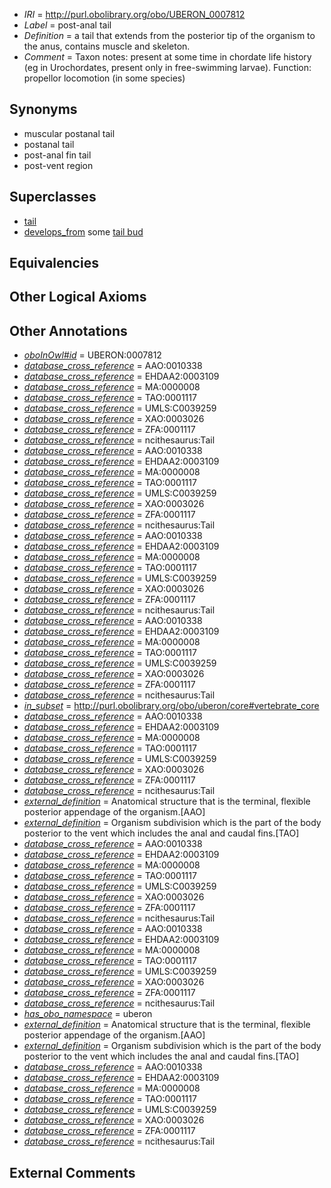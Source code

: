  * *IRI* = http://purl.obolibrary.org/obo/UBERON_0007812
 * *Label* = post-anal tail
 * *Definition* = a tail that extends from the posterior tip of the organism to the anus, contains muscle and skeleton.
 * *Comment* = Taxon notes: present at some time in chordate life history (eg in Urochordates, present only in free-swimming larvae). Function: propellor locomotion (in some species)

## Synonyms

 * muscular postanal tail
 * postanal tail
 * post-anal fin tail
 * post-vent region

## Superclasses

 * [tail](../../UBERON/15/UBERON_0002415.md)
 * [develops_from](../../RO/02/RO_0002202.md) some [tail bud](../../UBERON/33/UBERON_0002533.md)

## Equivalencies


## Other Logical Axioms


## Other Annotations

 * *[oboInOwl#id](../../id/oboInOwl#id.md)* = UBERON:0007812
 * *[database_cross_reference](../../ef/oboInOwl#hasDbXref.md)* = AAO:0010338
 * *[database_cross_reference](../../ef/oboInOwl#hasDbXref.md)* = EHDAA2:0003109
 * *[database_cross_reference](../../ef/oboInOwl#hasDbXref.md)* = MA:0000008
 * *[database_cross_reference](../../ef/oboInOwl#hasDbXref.md)* = TAO:0001117
 * *[database_cross_reference](../../ef/oboInOwl#hasDbXref.md)* = UMLS:C0039259
 * *[database_cross_reference](../../ef/oboInOwl#hasDbXref.md)* = XAO:0003026
 * *[database_cross_reference](../../ef/oboInOwl#hasDbXref.md)* = ZFA:0001117
 * *[database_cross_reference](../../ef/oboInOwl#hasDbXref.md)* = ncithesaurus:Tail
 * *[database_cross_reference](../../ef/oboInOwl#hasDbXref.md)* = AAO:0010338
 * *[database_cross_reference](../../ef/oboInOwl#hasDbXref.md)* = EHDAA2:0003109
 * *[database_cross_reference](../../ef/oboInOwl#hasDbXref.md)* = MA:0000008
 * *[database_cross_reference](../../ef/oboInOwl#hasDbXref.md)* = TAO:0001117
 * *[database_cross_reference](../../ef/oboInOwl#hasDbXref.md)* = UMLS:C0039259
 * *[database_cross_reference](../../ef/oboInOwl#hasDbXref.md)* = XAO:0003026
 * *[database_cross_reference](../../ef/oboInOwl#hasDbXref.md)* = ZFA:0001117
 * *[database_cross_reference](../../ef/oboInOwl#hasDbXref.md)* = ncithesaurus:Tail
 * *[database_cross_reference](../../ef/oboInOwl#hasDbXref.md)* = AAO:0010338
 * *[database_cross_reference](../../ef/oboInOwl#hasDbXref.md)* = EHDAA2:0003109
 * *[database_cross_reference](../../ef/oboInOwl#hasDbXref.md)* = MA:0000008
 * *[database_cross_reference](../../ef/oboInOwl#hasDbXref.md)* = TAO:0001117
 * *[database_cross_reference](../../ef/oboInOwl#hasDbXref.md)* = UMLS:C0039259
 * *[database_cross_reference](../../ef/oboInOwl#hasDbXref.md)* = XAO:0003026
 * *[database_cross_reference](../../ef/oboInOwl#hasDbXref.md)* = ZFA:0001117
 * *[database_cross_reference](../../ef/oboInOwl#hasDbXref.md)* = ncithesaurus:Tail
 * *[database_cross_reference](../../ef/oboInOwl#hasDbXref.md)* = AAO:0010338
 * *[database_cross_reference](../../ef/oboInOwl#hasDbXref.md)* = EHDAA2:0003109
 * *[database_cross_reference](../../ef/oboInOwl#hasDbXref.md)* = MA:0000008
 * *[database_cross_reference](../../ef/oboInOwl#hasDbXref.md)* = TAO:0001117
 * *[database_cross_reference](../../ef/oboInOwl#hasDbXref.md)* = UMLS:C0039259
 * *[database_cross_reference](../../ef/oboInOwl#hasDbXref.md)* = XAO:0003026
 * *[database_cross_reference](../../ef/oboInOwl#hasDbXref.md)* = ZFA:0001117
 * *[database_cross_reference](../../ef/oboInOwl#hasDbXref.md)* = ncithesaurus:Tail
 * *[in_subset](../../et/oboInOwl#inSubset.md)* = http://purl.obolibrary.org/obo/uberon/core#vertebrate_core
 * *[database_cross_reference](../../ef/oboInOwl#hasDbXref.md)* = AAO:0010338
 * *[database_cross_reference](../../ef/oboInOwl#hasDbXref.md)* = EHDAA2:0003109
 * *[database_cross_reference](../../ef/oboInOwl#hasDbXref.md)* = MA:0000008
 * *[database_cross_reference](../../ef/oboInOwl#hasDbXref.md)* = TAO:0001117
 * *[database_cross_reference](../../ef/oboInOwl#hasDbXref.md)* = UMLS:C0039259
 * *[database_cross_reference](../../ef/oboInOwl#hasDbXref.md)* = XAO:0003026
 * *[database_cross_reference](../../ef/oboInOwl#hasDbXref.md)* = ZFA:0001117
 * *[database_cross_reference](../../ef/oboInOwl#hasDbXref.md)* = ncithesaurus:Tail
 * *[external_definition](../../UBPROP/01/UBPROP_0000001.md)* = Anatomical structure that is the terminal, flexible posterior appendage of the organism.[AAO]
 * *[external_definition](../../UBPROP/01/UBPROP_0000001.md)* = Organism subdivision which is the part of the body posterior to the vent which includes the anal and caudal fins.[TAO]
 * *[database_cross_reference](../../ef/oboInOwl#hasDbXref.md)* = AAO:0010338
 * *[database_cross_reference](../../ef/oboInOwl#hasDbXref.md)* = EHDAA2:0003109
 * *[database_cross_reference](../../ef/oboInOwl#hasDbXref.md)* = MA:0000008
 * *[database_cross_reference](../../ef/oboInOwl#hasDbXref.md)* = TAO:0001117
 * *[database_cross_reference](../../ef/oboInOwl#hasDbXref.md)* = UMLS:C0039259
 * *[database_cross_reference](../../ef/oboInOwl#hasDbXref.md)* = XAO:0003026
 * *[database_cross_reference](../../ef/oboInOwl#hasDbXref.md)* = ZFA:0001117
 * *[database_cross_reference](../../ef/oboInOwl#hasDbXref.md)* = ncithesaurus:Tail
 * *[database_cross_reference](../../ef/oboInOwl#hasDbXref.md)* = AAO:0010338
 * *[database_cross_reference](../../ef/oboInOwl#hasDbXref.md)* = EHDAA2:0003109
 * *[database_cross_reference](../../ef/oboInOwl#hasDbXref.md)* = MA:0000008
 * *[database_cross_reference](../../ef/oboInOwl#hasDbXref.md)* = TAO:0001117
 * *[database_cross_reference](../../ef/oboInOwl#hasDbXref.md)* = UMLS:C0039259
 * *[database_cross_reference](../../ef/oboInOwl#hasDbXref.md)* = XAO:0003026
 * *[database_cross_reference](../../ef/oboInOwl#hasDbXref.md)* = ZFA:0001117
 * *[database_cross_reference](../../ef/oboInOwl#hasDbXref.md)* = ncithesaurus:Tail
 * *[has_obo_namespace](../../ce/oboInOwl#hasOBONamespace.md)* = uberon
 * *[external_definition](../../UBPROP/01/UBPROP_0000001.md)* = Anatomical structure that is the terminal, flexible posterior appendage of the organism.[AAO]
 * *[external_definition](../../UBPROP/01/UBPROP_0000001.md)* = Organism subdivision which is the part of the body posterior to the vent which includes the anal and caudal fins.[TAO]
 * *[database_cross_reference](../../ef/oboInOwl#hasDbXref.md)* = AAO:0010338
 * *[database_cross_reference](../../ef/oboInOwl#hasDbXref.md)* = EHDAA2:0003109
 * *[database_cross_reference](../../ef/oboInOwl#hasDbXref.md)* = MA:0000008
 * *[database_cross_reference](../../ef/oboInOwl#hasDbXref.md)* = TAO:0001117
 * *[database_cross_reference](../../ef/oboInOwl#hasDbXref.md)* = UMLS:C0039259
 * *[database_cross_reference](../../ef/oboInOwl#hasDbXref.md)* = XAO:0003026
 * *[database_cross_reference](../../ef/oboInOwl#hasDbXref.md)* = ZFA:0001117
 * *[database_cross_reference](../../ef/oboInOwl#hasDbXref.md)* = ncithesaurus:Tail

## External Comments

